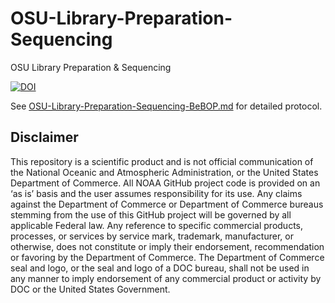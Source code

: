 # OSU-Library-Preparation-Sequencing
OSU Library Preparation &amp; Sequencing

[![DOI]()]()

See [OSU-Library-Preparation-Sequencing-BeBOP.md](https://github.com/marinednadude/OSU-Library-Preparation-Sequencing/blob/main/OSU-Library-Preparation-Sequencing-BeBOP.md) for detailed protocol.  

## Disclaimer
This repository is a scientific product and is not official communication of the National Oceanic and Atmospheric Administration, or the United States Department of Commerce. All NOAA GitHub project code is provided on an ‘as is’ basis and the user assumes responsibility for its use. Any claims against the Department of Commerce or Department of Commerce bureaus stemming from the use of this GitHub project will be governed by all applicable Federal law. Any reference to specific commercial products, processes, or services by service mark, trademark, manufacturer, or otherwise, does not constitute or imply their endorsement, recommendation or favoring by the Department of Commerce. The Department of Commerce seal and logo, or the seal and logo of a DOC bureau, shall not be used in any manner to imply endorsement of any commercial product or activity by DOC or the United States Government.
